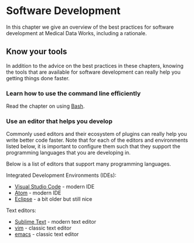 # Software Development

In this chapter we give an overview of the best practices for software development at Medical Data Works, including a rationale.

## Know your tools

In addition to the advice on the best practices in these chapters, knowing the
tools that are available for software development can really help you getting
things done faster.

### Learn how to use the command line efficiently

Read the chapter on using [Bash](language_guides/bash.md).

### Use an editor that helps you develop

Commonly used editors and their ecosystem of plugins can really help you write
better code faster.
Note that for each of the editors and environments listed below, it is important
to configure them such that they support the programming languages that you are
developing in.

Below is a list of editors that support many programming languages.

Integrated Development Environments (IDEs):
- [Visual Studio Code](https://code.visualstudio.com/) - modern IDE
- [Atom](https://atom.io/) - modern IDE
- [Eclipse](https://www.eclipse.org/ide/) - a bit older but still nice

Text editors:
- [Sublime Text](https://www.sublimetext.com/) - modern text editor
- [vim](https://www.vim.org/) - classic text editor
- [emacs](https://www.gnu.org/software/emacs/) - classic text editor

